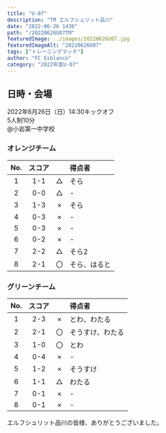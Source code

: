 ```yaml
---
title: "U-07"
description: "TM エルフシュリット品川"
date: "2022-06-26 1430"
path: "/20220626U07TM"
featuredImage: ../images/20220626U07.jpg
featuredImageAlt: "20220626U07"
tags: ["トレーニングマッチ"]
author: "FC Esblanco"
category: "2022年度U-07"
---
```


## 日時・会場

2022年6月26日（日）14:30キックオフ<br>
5人制10分<br>
@小岩第一中学校

### オレンジチーム

| No.| スコア |   | 得点者  |
|:--:|:------:|:-:|:--------|
| 1  | 1-1 | △ |そら|
| 2  | 0-0 | △ |-|
| 3  | 1-3 | × |そら|
| 4  | 0-3 | × |-|
| 5  | 0-3 | × |-|
| 6  | 0-2 | × |-|
| 7  | 2-2 | △ |そら2|
| 8  | 2-1 | 〇 |そら、はると|

### グリーンチーム

| No.| スコア |   | 得点者  |
|:--:|:------:|:-:|:--------|
| 1  | 2-3 | × |とわ、わたる|
| 2  | 2-1 | 〇 |そうすけ、わたる|
| 3  | 1-0 | 〇 |とわ|
| 4  | 0-4 | × |-|
| 5  | 1-2 | × |そうすけ|
| 6  | 1-1 | △ |わたる|
| 7  | 0-1 | × |-|
| 8  | 0-1 | × |-|


エルフシュリット品川の皆様、ありがとうございました。